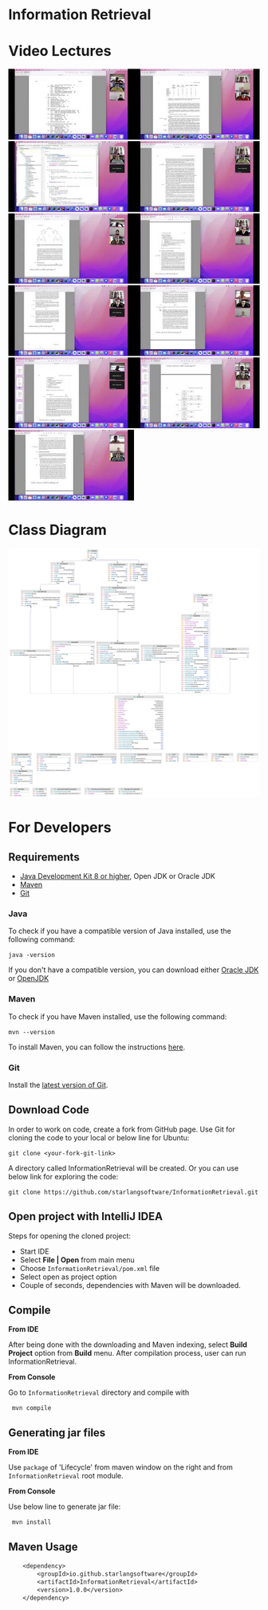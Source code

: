 Information Retrieval
============

Video Lectures
============

[<img src=video1.jpg width="50%">](https://youtu.be/DhjZPVrvdnE)[<img src=video2.jpg width="50%">](https://youtu.be/rfNoyFw-_g8)[<img src=video3.jpg width="50%">](https://youtu.be/sYHVpTZL6o4)[<img src=video4.jpg width="50%">](https://youtu.be/bRckCK9VcKQ)[<img src=video5.jpg width="50%">](https://youtu.be/ZX4zTT69ll0)[<img src=video6.jpg width="50%">](https://youtu.be/AVoLka-LDXY)[<img src=video7.jpg width="50%">](https://youtu.be/5GOyBTeSJwo)[<img src=video8.jpg width="50%">](https://youtu.be/-iu6N8KZslw)[<img src=video9.jpg width="50%">](https://youtu.be/LwQYHFyDd8U)[<img src=video10.jpg width="50%">](https://youtu.be/Y_jS03r6GMI)[<img src=video11.jpg width="50%">](https://youtu.be/msRT2yx0yms)

Class Diagram
============

<img src="classDiagram.png">

For Developers
============

## Requirements

* [Java Development Kit 8 or higher](#java), Open JDK or Oracle JDK
* [Maven](#maven)
* [Git](#git)

### Java 

To check if you have a compatible version of Java installed, use the following command:

    java -version
    
If you don't have a compatible version, you can download either [Oracle JDK](https://www.oracle.com/technetwork/java/javase/downloads/jdk8-downloads-2133151.html) or [OpenJDK](https://openjdk.java.net/install/)    

### Maven
To check if you have Maven installed, use the following command:

    mvn --version
    
To install Maven, you can follow the instructions [here](https://maven.apache.org/install.html).      

### Git

Install the [latest version of Git](https://git-scm.com/book/en/v2/Getting-Started-Installing-Git).

## Download Code

In order to work on code, create a fork from GitHub page. 
Use Git for cloning the code to your local or below line for Ubuntu:

	git clone <your-fork-git-link>

A directory called InformationRetrieval will be created. Or you can use below link for exploring the code:

	git clone https://github.com/starlangsoftware/InformationRetrieval.git

## Open project with IntelliJ IDEA

Steps for opening the cloned project:

* Start IDE
* Select **File | Open** from main menu
* Choose `InformationRetrieval/pom.xml` file
* Select open as project option
* Couple of seconds, dependencies with Maven will be downloaded. 


## Compile

**From IDE**

After being done with the downloading and Maven indexing, select **Build Project** option from **Build** menu. After compilation process, user can run InformationRetrieval.

**From Console**

Go to `InformationRetrieval` directory and compile with 

     mvn compile 

## Generating jar files

**From IDE**

Use `package` of 'Lifecycle' from maven window on the right and from `InformationRetrieval` root module.

**From Console**

Use below line to generate jar file:

     mvn install

## Maven Usage

        <dependency>
            <groupId>io.github.starlangsoftware</groupId>
            <artifactId>InformationRetrieval</artifactId>
            <version>1.0.0</version>
        </dependency>

